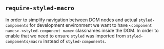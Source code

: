 ## `require-styled-macro`

In order to simplify navigation between DOM nodes and actual `styled-components` for development environment we want to have `<component names>-<styled-component name>` classnames inside the DOM. In order to enable that we need to ensure `styled` was imported from `styled-components/macro` instead of `styled-components`.
